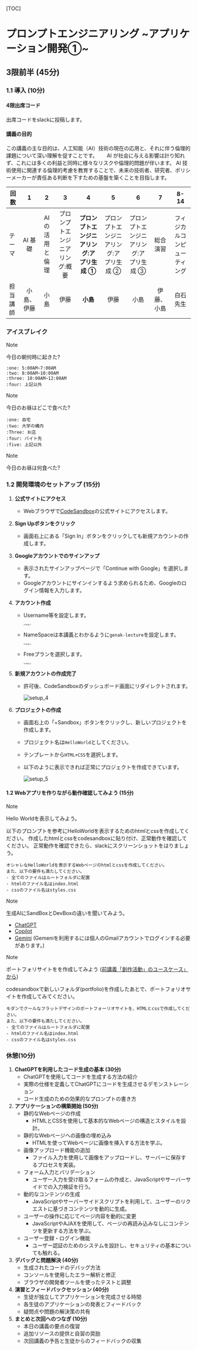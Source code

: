 [TOC]

# プロンプトエンジニアリング ~アプリケーション開発①~

## 3限前半 (45分)

### 1.1 導入 (10分)

#### 4限出席コード

出席コードをslackに投稿します。

#### 講義の目的 

この講義の主な目的は、人工知能（AI）技術の現在の応用と、それに伴う倫理的課題について深い理解を促すことです。　　
AI が社会に与える影響は計り知れず、これには多くの利益と同時に様々なリスクや倫理的問題が伴います。
AI 技術使用に関連する倫理的考慮を教育することで、未来の技術者、研究者、ポリシーメーカーが責任ある判断を下すための基盤を築くことを目指します。

| 回数     |     1      |        2        |              **3**              |                      4                      |                    5                    |                    6                    |     7      |             8-14             |
| -------- | :--------: | :-------------: | :-----------------------------: | :-----------------------------------------: | :-------------------------------------: | :-------------------------------------: | :--------: | :--------------------------: |
| テーマ   |  AI 基礎   | AI の活用と倫理 | プロンプトエンジニアリング:概要 | **プロンプトエンジニアリング:アプリ生成 ①** | プロンプトエンジニアリング:アプリ生成 ② | プロンプトエンジニアリング:アプリ生成 ③ |  総合演習  | フィジカルコンピューティング |
| 担当講師 | 小島、伊藤 |      小島       |              伊藤               |                  **小島**                   |                  伊藤                   |                  小島                   | 伊藤、小島 |           白石先生           |

### アイスブレイク 

> [!NOte]
>
> 今日の朝何時に起きた?

```
:one: 5:00AM~7:00AM
:two: 8:00AM~10:00AM
:three: 10:00AM~12:00AM
:four: 上記以外
```



> [!Note]
>
> 今日のお昼はどこで食べた?

```
:one: 自宅
:two: 大学の構内
:Three: お店
:four: バイト先
:five: 上記以外
```

> [!Note]
>
> 今日のお昼は何食べた?

### 1.2 開発環境のセットアップ (15分)

1. **公式サイトにアクセス**

   - Webブラウザで[CodeSandbox](https://codesandbox.io/)の公式サイトにアクセスします。

2. **Sign Upボタンをクリック**

   - 画面右上にある「Sign In」ボタンをクリックしても新規アカウントの作成します。

3. **Googleアカウントでのサインアップ**

   - 表示されたサインアップページで「Continue with Google」を選択します。
   - Googleアカウントにサインインするよう求められるため、Googleのログイン情報を入力します。

4. **アカウント作成**

   - Username等を設定します。

     <img src="images/setup_1.png" alt="setup_1" style="zoom:30%;" />

   - NameSpaceは本講義とわかるように`genak-lecture`を設定します。

     <img src="images/setup_2.png" alt="setup_2" style="zoom:30%;" />

   - Freeプランを選択します。

     <img src="images/setup_3.png" alt="setup_3" style="zoom:30%;" />



1. **新規アカウントの作成完了**

   - 許可後、CodeSandboxのダッシュボード画面にリダイレクトされます。

     ![setup_4](images/setup_4.png)

2. **プロジェクトの作成**

   - 画面右上の「+Sandbox」ボタンをクリックし、新しいプロジェクトを作成します。

   - プロジェクト名は`HelloWorld`としてください。

   - テンプレートから`HTML+CSS`を選択します。

   - 以下のように表示できれば正常にプロジェクトを作成できています。

     ![setup_5](images/setup_5.png)

#### 1.2 Webアプリを作りながら動作確認してみよう (15分)

> [!NOTE]
>
> Hello Worldを表示してみよう。

以下のプロンプトを参考にHelloWorldを表示するためのhtmlとcssを作成してください。
作成したhtmlとcssをcodesandboxに貼り付け、正常動作を確認してください。
正常動作を確認できたら、slackにスクリーンショットをはりましょう。

```
オシャレなHelloWorldを表示するWebページのhtmlとcssを作成してください。
また、以下の要件も満たしてください。
- 全てのファイルはルートフォルダに配置
- htmlのファイル名はindex.html
- cssのファイル名はstyles.css
```

> [!Note]
>
> 生成AIにSandBoxとDevBoxの違いを聞いてみよう。
>
> - [ChatGPT](https://chatgpt.com/?oai-dm=1)
> - [Copilot](https://copilot.microsoft.com/)
> - [Gemini](https://gemini.google.com/?hl=ja) (Gemeniを利用するには個人のGmailアカウントでログインする必要があります。)



> [!note]
>
> ポートフォリサイトをを作成してみよう ([前講義「創作活動」のユースケース」から](../3_prompt_engineering/readme.md))

codesandboxで新しいフォルダ(portfolio)を作成したあとで、ポートフォリオサイトを作成してみてください。

```
モダンでクールなフラットデザインのポートフォーリオサイトを、HTMLとcssで作成してください。
また、以下の要件も満たしてください。
- 全てのファイルはルートフォルダに配置
- htmlのファイル名はindex.html
- cssのファイル名はstyles.css
```



### 休憩(10分)

1. **ChatGPTを利用したコード生成の基本 (30分)**
   - ChatGPTを使用してコードを生成する方法の紹介
   - 実際の仕様を定義してChatGPTにコードを生成させるデモンストレーション
   - コード生成のための効果的なプロンプトの書き方
2. **アプリケーションの構築開始 (50分)**
   - 静的なWebページの作成
     - HTMLとCSSを使用して基本的なWebページの構造とスタイルを設計。
   - 静的なWebページへの画像の埋め込み
     - HTMLを使ってWebページに画像を挿入する方法を学ぶ。
   - 画像アップロード機能の追加
     - ファイル入力を使用して画像をアップロードし、サーバーに保存するプロセスを実装。
   - フォーム入力とバリデーション
     - ユーザー入力を受け取るフォームの作成と、JavaScriptやサーバーサイドでの入力検証を行う。
   - 動的なコンテンツの生成
     - JavaScriptやサーバーサイドスクリプトを利用して、ユーザーのリクエストに基づきコンテンツを動的に生成。
   - ユーザーの操作に応じてページ内容を動的に変更
     - JavaScriptやAJAXを使用して、ページの再読み込みなしにコンテンツを更新する方法を学ぶ。
   - ユーザー登録・ログイン機能
     - ユーザー認証のためのシステムを設計し、セキュリティの基本についても触れる。
3. **デバッグと問題解決 (40分)**
   - 生成されたコードのデバッグ方法
   - コンソールを使用したエラー解析と修正
   - ブラウザの開発者ツールを使ったテストと調整
4. **演習とフィードバックセッション (40分)**
   - 生徒が独立してアプリケーションを完成させる時間
   - 各生徒のアプリケーションの発表とフィードバック
   - 疑問点や問題の解決策の共有
5. **まとめと次回へのつなぎ (10分)**
   - 本日の講義の要点の復習
   - 追加リソースの提供と自習の奨励
   - 次回講義の予告と生徒からのフィードバックの収集



